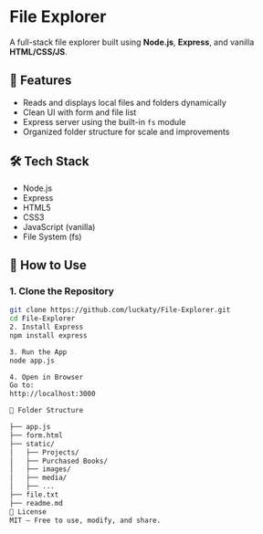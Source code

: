 # File Explorer

A full-stack file explorer built using **Node.js**, **Express**, and vanilla **HTML/CSS/JS**.

## 🔧 Features
- Reads and displays local files and folders dynamically
- Clean UI with form and file list
- Express server using the built-in `fs` module
- Organized folder structure for scale and improvements

## 🛠️ Tech Stack
- Node.js
- Express
- HTML5
- CSS3
- JavaScript (vanilla)
- File System (fs)

## 🚀 How to Use

### 1. Clone the Repository
```bash
git clone https://github.com/luckaty/File-Explorer.git
cd File-Explorer
2. Install Express
npm install express

3. Run the App
node app.js

4. Open in Browser
Go to:
http://localhost:3000

📁 Folder Structure

├── app.js
├── form.html
├── static/
│   ├── Projects/
│   ├── Purchased Books/
│   ├── images/
│   ├── media/
│   ├── ...
├── file.txt
├── readme.md
📜 License
MIT — Free to use, modify, and share.
